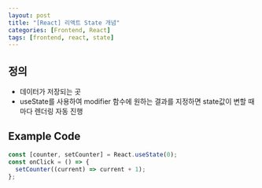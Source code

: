 ```yaml
---
layout: post
title: "[React] 리액트 State 개념"
categories: [Frontend, React]
tags: [frontend, react, state]
---
```


## 정의

- 데이터가 저장되는 곳
- useState를 사용하여 modifier 함수에 원하는 결과를 지정하면 state값이 변할 때 마다 렌더링 자동 진행

## Example Code

```js
const [counter, setCounter] = React.useState(0);
const onClick = () => {
  setCounter((current) => current + 1);
};
```
